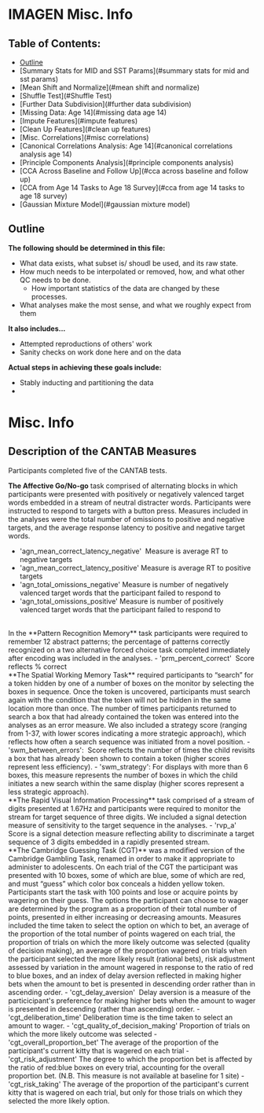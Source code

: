 # IMAGEN Misc. Info #

## Table of Contents: ##
* [Outline](#outline)
* [Summary Stats for MID and SST Params](#summary stats for mid and sst params)
* [Mean Shift and Normalize](#mean shift and normalize)
* [Shuffle Test](#Shuffle Test)
* [Further Data Subdivision](#further data subdivision)
* [Missing Data: Age 14](#missing data age 14)
* [Impute Features](#impute features)
* [Clean Up Features](#clean up features)
* [Misc. Correlations](#misc correlations)
* [Canonical Correlations Analysis: Age 14](#canonical correlations analysis age 14)
* [Principle Components Analysis](#principle components analysis)
* [CCA Across Baseline and Follow Up](#cca across baseline and follow up)
* [CCA from Age 14 Tasks to Age 18 Survey](#cca from age 14 tasks to age 18 survey)
* [Gaussian Mixture Model](#gaussian mixture model)

## Outline <a class="anchor" id="outline"></a>
**The following should be determined in this file:**
- What data exists, what subset is/ shoudl be used, and its raw state.
- How much needs to be interpolated or removed, how, and what other QC needs to be done.
    - How important statistics of the data are changed by these processes.
- What analyses make the most sense, and what we roughly expect from them

**It also includes...**
- Attempted reproductions of others' work
- Sanity checks on work done here and on the data

**Actual steps in achieving these goals include:**
- Stably inducting and partitioning the data
- 

# Misc. Info #

## Description of the CANTAB Measures ##
Participants completed five of the CANTAB tests. 

**The Affective Go/No-go** task comprised of alternating blocks in which participants were presented with positively or negatively valenced target words embedded in a stream of neutral distracter words. Participants were instructed to respond to targets with a button press.  Measures included in the analyses were the total number of omissions to positive and negative targets, and the average response latency to positive and negative target words.
- 'agn_mean_correct_latency_negative'  Measure is average RT to negative targets
- 'agn_mean_correct_latency_positive' Measure is average RT to positive targets
- 'agn_total_omissions_negative' Measure is number of negatively valenced target words that the participant failed to respond to 
- 'agn_total_omissions_positive' Measure is number of positively valenced target words that the participant failed to respond to 

<br />
In the **Pattern Recognition Memory** task participants were required to remember 12 abstract patterns; the percentage of patterns correctly recognized on a two alternative forced choice task completed immediately after encoding was included in the analyses. 
- 'prm_percent_correct'  Score reflects % correct

<br />
**The Spatial Working Memory Task** required participants to “search” for a token hidden by one of a number of boxes on the monitor by selecting the boxes in sequence. Once the token is uncovered, participants must search again with the condition that the token will not be hidden in the same location more than once. The number of times participants returned to search a box that had already contained the token was entered into the analyses as an error measure. We also included a strategy score (ranging from 1-37, with lower scores indicating a more strategic approach), which reflects how often a search sequence was initiated from a novel position.
- 'swm_between_errors':  Score reflects the number of times the child revisits a box that has already been shown to contain a token (higher scores represent less efficiency).
- 'swm_strategy': For displays with more than 6 boxes, this measure represents the number of boxes in which the child initiates a new search within the same display (higher scores represent a less strategic approach).

<br />
**The Rapid Visual Information Processing** task comprised of a stream of digits presented at 1.67Hz and participants were required to monitor the stream for target sequence of three digits. We included a signal detection measure of sensitivity to the target sequence in the analyses. 
- 'rvp_a'  Score is a signal detection measure reflecting ability to discriminate a target sequence of 3 digits embedded in a rapidly presented stream.

<br />
**The Cambridge Guessing Task (CGT)** was a modified version of the Cambridge Gambling Task, renamed in order to make it appropriate to administer to adolescents.  On each trial of the CGT the participant was presented with 10 boxes, some of which are blue, some of which are red, and must “guess” which color box conceals a hidden yellow token.  Participants start the task with 100 points and lose or acquire points by wagering on their guess.  The options the participant can choose to wager are determined by the program as a proportion of their total number of points, presented in either increasing or decreasing amounts.  Measures included the time taken to select the option on which to bet, an average of the proportion of the total number of points wagered on each trial, the proportion of trials on which the more likely outcome was selected (quality of decision making), an average of the proportion wagered on trials when the participant selected the more likely result (rational bets), risk adjustment assessed by variation in the amount wagered in response to the ratio of red to blue boxes, and an index of delay aversion reflected in making higher bets when the amount to bet is presented in descending order rather than in ascending order.
- 'cgt_delay_aversion'  Delay aversion is a measure of the particicipant's preference for making higher bets when the amount to wager is presented in descending (rather than ascending) order.
- 'cgt_deliberation_time' Deliberation time is the time taken to select an amount to wager.
- 'cgt_quality_of_decision_making' Proportion of trials on which the more likely outcome was selected
- 'cgt_overall_proportion_bet' The average of the proportion of the participant's current kitty that is wagered on each trial
- 'cgt_risk_adjustment' The degree to which the proportion bet is affected by the ratio of red:blue boxes on every trial, accounting for the overall proportion bet. (N.B. This measure is not available at baseline for 1 site)
- 'cgt_risk_taking' The average of the proportion of the participant's current kitty that is wagered on each trial, but only for those trials on which they selected the more likely option.